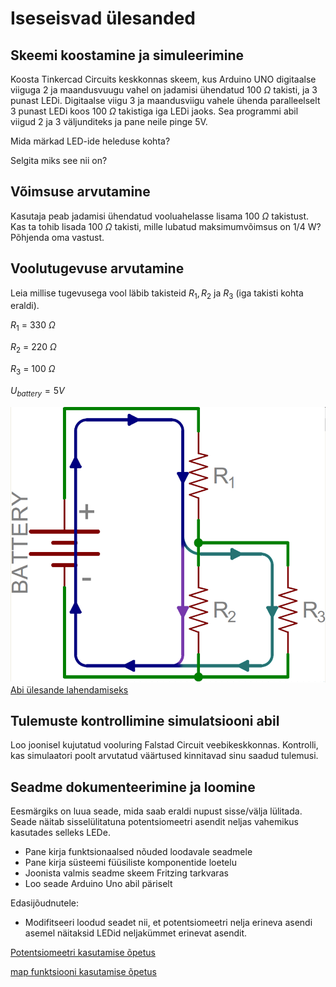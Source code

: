 # Iseseisvad ülesanded

## Skeemi koostamine ja simuleerimine
Koosta Tinkercad Circuits keskkonnas skeem, kus Arduino UNO digitaalse viiguga 2 ja maandusvuugu vahel on jadamisi ühendatud 100 $\Omega$ takisti, ja 3 punast LEDi. Digitaalse viigu 3 ja maandusviigu vahele ühenda paralleelselt 3 punast LEDi koos 100  $\Omega$ takistiga iga LEDi jaoks.
Sea programmi abil viigud 2 ja 3 väljunditeks ja pane neile pinge 5V.

Mida märkad LED-ide heleduse kohta?

Selgita miks see nii on?

## Võimsuse arvutamine
Kasutaja peab jadamisi ühendatud vooluahelasse lisama 100 $\Omega$ takistust. Kas ta tohib lisada 100 $\Omega$ takisti, mille lubatud maksimumvõimsus on 1/4 W? Põhjenda oma vastust.

## Voolutugevuse arvutamine
Leia millise tugevusega vool läbib takisteid $R_1, R_2$ ja $R_3$ (iga takisti kohta eraldi).

$R_1$ = 330 $\Omega$

$R_2$ = 220 $\Omega$

$R_3$ = 100 $\Omega$

$U_{battery} = 5 V$

![Vooluskeem1](meedia/skeem1.png)
[Abi ülesande lahendamiseks](https://www.youtube.com/watch?v=CRN5VQ86s94)

## Tulemuste kontrollimine simulatsiooni abil

Loo joonisel kujutatud vooluring Falstad Circuit veebikeskkonnas. Kontrolli, kas simulaatori poolt arvutatud väärtused kinnitavad sinu saadud tulemusi.

## Seadme dokumenteerimine ja loomine

Eesmärgiks on luua seade, mida saab eraldi nupust sisse/välja lülitada. Seade näitab sisselülitatuna potentsiomeetri asendit neljas vahemikus kasutades selleks LEDe.

* Pane kirja funktsionaalsed nõuded loodavale seadmele
* Pane kirja süsteemi füüsiliste komponentide loetelu
* Joonista valmis seadme skeem Fritzing tarkvaras
* Loo seade Arduino Uno abil päriselt

Edasijõudnutele:
* Modifitseeri loodud seadet nii, et potentsiomeetri nelja erineva asendi asemel näitaksid LEDid neljakümmet erinevat asendit.

[Potentsiomeetri kasutamise õpetus](https://docs.arduino.cc/learn/electronics/potentiometer-basics/)

[map funktsiooni kasutamise õpetus](https://docs.arduino.cc/language-reference/en/functions/math/map/)